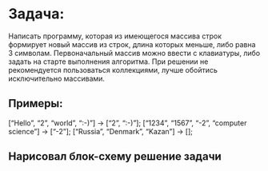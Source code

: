 # Задача:
Написать программу, которая из имеющегося массива строк формирует новый массив из строк, длина которых меньше, либо равна 3 символам. Первоначальный массив можно ввести с клавиатуры, либо задать на старте выполнения алгоритма. При решении не рекомендуется пользоваться коллекциями, лучше обойтись исключительно массивами.

## Примеры:
[“Hello”, “2”, “world”, “:-)”] → [“2”, “:-)”];
[“1234”, “1567”, “-2”, “computer science”] → [“-2”];
[“Russia”, “Denmark”, “Kazan”] → []; 

## Нарисовал блок-схему решение задачи
